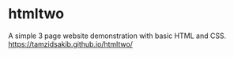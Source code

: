 # htmltwo
A simple 3 page website demonstration with basic HTML and CSS.
https://tamzidsakib.github.io/htmltwo/
